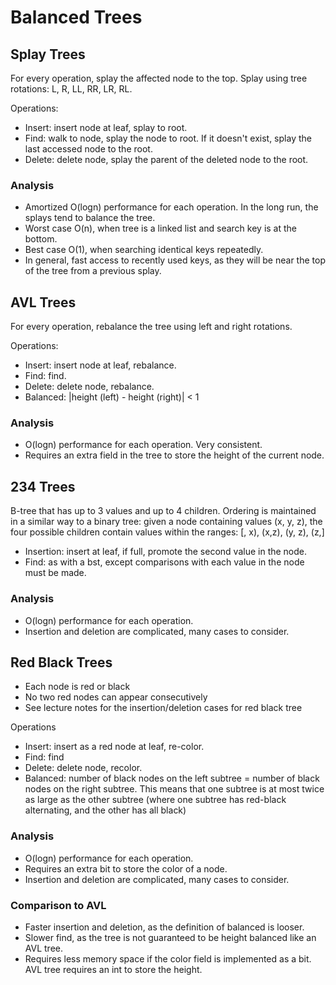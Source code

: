 # Balanced Trees

## Splay Trees
For every operation, splay the affected node to the top. Splay using tree rotations: L, R, LL, RR, LR, RL.

Operations:
- Insert: insert node at leaf, splay to root. 
- Find: walk to node, splay the node to root. If it doesn't exist, splay the last accessed node to the root.
- Delete: delete node, splay the parent of the deleted node to the root.

### Analysis
- Amortized O(logn) performance for each operation. In the long run, the splays tend to balance the tree.
- Worst case O(n), when tree is a linked list and search key is at the bottom.
- Best case O(1), when searching identical keys repeatedly.
- In general, fast access to recently used keys, as they will be near the top of the tree from a previous splay.

## AVL Trees
For every operation, rebalance the tree using left and right rotations.

Operations:
- Insert: insert node at leaf, rebalance.
- Find: find.
- Delete: delete node, rebalance.
- Balanced: |height (left) - height (right)| < 1

### Analysis
- O(logn) performance for each operation. Very consistent. 
- Requires an extra field in the tree to store the height of the current node.

## 234 Trees
B-tree that has up to 3 values and up to 4 children. Ordering is maintained in a similar way to a binary tree: given a node containing values (x, y, z), the four possible children contain values within the ranges: [, x), (x,z), (y, z), (z,]

- Insertion: insert at leaf, if full, promote the second value in the node.
- Find: as with a bst, except comparisons with each value in the node must be made.

### Analysis
- O(logn) performance for each operation.
- Insertion and deletion are complicated, many cases to consider.

## Red Black Trees
- Each node is red or black
- No two red nodes can appear consecutively
- See lecture notes for the insertion/deletion cases for red black tree

Operations
- Insert: insert as a red node at leaf, re-color.
- Find: find
- Delete: delete node, recolor. 
- Balanced: number of black nodes on the left subtree = number of black nodes on the right subtree. This means that one subtree is at most twice as large as the other subtree (where one subtree has red-black alternating, and the other has all black)

### Analysis
- O(logn) performance for each operation.
- Requires an extra bit to store the color of a node.
- Insertion and deletion are complicated, many cases to consider.

### Comparison to AVL
- Faster insertion and deletion, as the definition of balanced is looser.
- Slower find, as the tree is not guaranteed to be height balanced like an AVL tree. 
- Requires less memory space if the color field is implemented as a bit. AVL tree requires an int to store the height.